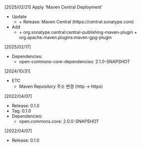 [2025/02/21] 
Apply 'Maven Central Deployment'

- Update
  + <deploymentManagement>
    + Release: Maven Central (https://central.sonatype.com)
- Add
  + <build>
    + org.sonatype.central:central-publishing-maven-plugin
    + org.apache.maven.plugins:maven-gpg-plugin
    
[2025/02/17]
- Dependencies:
  + open-commons-core-dependencies: 2.1.0-SNAPSHOT
  
[2024/10/31]
- ETC
  + Maven Repository 주소 변경 (http -> https)
  
[2022/04/07]
- Release: 0.1.0
- Tag: 0.1.0
- Dependencies:
  + open.commons.core: 2.0.0-SNAPSHOT


[2022/04/07]
- Release: 0.1.0